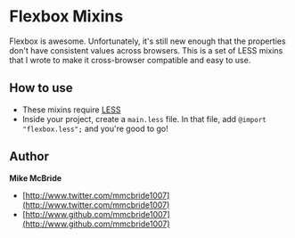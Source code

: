 # Flexbox Mixins
Flexbox is awesome. Unfortunately, it's still new enough that the properties don't have consistent values across browsers. This is a set of LESS mixins that I wrote to make it cross-browser compatible and easy to use.

## How to use
- These mixins require [LESS](http://www.lesscss.org)
- Inside your project, create a `main.less` file. In that file, add `@import "flexbox.less";` and you're good to go!

## Author
**Mike McBride**
- [http://www.twitter.com/mmcbride1007](http://www.twitter.com/mmcbride1007)
- [http://www.github.com/mmcbride1007](http://www.github.com/mmcbride1007)
